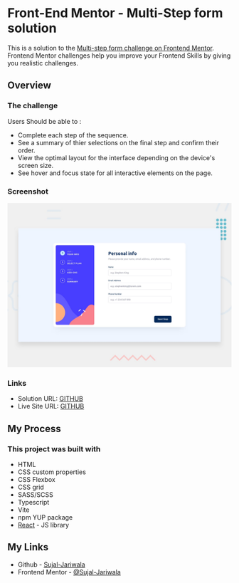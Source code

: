 # Front-End Mentor - Multi-Step form solution

This is a solution to the [Multi-step form challenge on Frontend Mentor](https://www.frontendmentor.io/challenges/multistep-form-YVAnSdqQBJ/hub). Frontend Mentor challenges help you improve your Frontend Skills by giving you realistic challenges.

## Overview

### The challenge

Users Should be able to :

-   Complete each step of the sequence.
-   See a summary of thier selections on the final step and confirm their order.
-   View the optimal layout for the interface depending on the device's screen size.
-   See hover and focus state for all interactive elements on the page.

### Screenshot
![](./design/desktop-preview.jpg)


### Links

-   Solution URL: [GITHUB](https://github.com/Sujal-Jariwala/Multi-Page-Form)
-   Live Site URL: [GITHUB](https://sujal-jariwala.github.io/Multi-Page-Form/)


## My Process

### This project was built with

-   HTML
-   CSS custom properties
-   CSS Flexbox
-   CSS grid
-   SASS/SCSS
-   Typescript
-   Vite
-   npm YUP package
-   [React](https://react.dev/) - JS library

## My Links
-   Github - [Sujal-Jariwala](https://github.com/Sujal-Jariwala)
-   Frontend Mentor - [@Sujal-Jariwala](https://www.frontendmentor.io/profile/Sujal-Jariwala)
